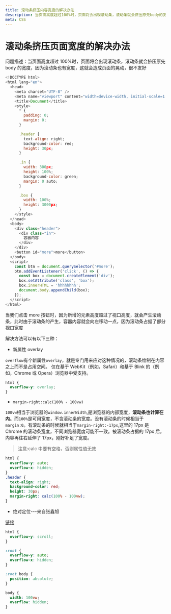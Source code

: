```yaml
---
title: 滚动条挤压内容宽度的解决办法
description: 当页面高度超过100%时，页面将会出现滚动条，滚动条就会挤压原先body的宽度，造成页面晃动，很不友好
meta: CSS
---
```


# 滚动条挤压页面宽度的解决办法

问题描述：当页面高度超过 100%时，页面将会出现滚动条，滚动条就会挤压原先 body 的宽度，因为滚动条也有宽度，这就会造成页面的晃动，很不友好

```js
<!DOCTYPE html>
<html lang="en">
  <head>
    <meta charset="UTF-8" />
    <meta name="viewport" content="width=device-width, initial-scale=1.0" />
    <title>Document</title>
    <style>
      * {
        padding: 0;
        margin: 0;
      }

      .header {
        text-align: right;
        background-color: red;
        height: 30px;
      }

      .in {
        width: 300px;
        height: 100%;
        background-color: green;
        margin: 0 auto;
      }

      .box {
        width: 100%;
        height: 3000px;
      }
    </style>
  </head>
  <body>
    <div class="header">
      <div class="in">
        容器内容
      </div>
    </div>
    <button id="more">more</button>
  </body>
  <script>
    const btn = document.querySelector('#more');
    btn.addEventListener('click', () => {
      const box = document.createElement('div');
      box.setAttribute('class', 'box');
      box.innerHTML = 'hhhhhhhh';
      document.body.appendChild(box);
    });
  </script>
</html>

```

当我们点击 more 按钮时，因为新增的元素高度超过了视口高度，就会产生滚动条，此时由于滚动条的产生，容器内容就会向左移动一点，因为滚动条占据了部分视口宽度

解决方法可以有以下三种：

- 新属性 overlay

`overflow`有个新属性`overlay`，就是专门用来应对这种情况的，滚动条绘制在内容之上而不是占用空间。 仅在基于 WebKit（例如，Safari）和基于 Blink 的（例如，Chrome 或 Opera）浏览器中受支持。

```css
html {
  overflow-y: overlay;
}
```

- `margin-right:calc(100% - 100vw)`

`100vw`相当于浏览器的`window.innerWidth`,是浏览器的内部宽度，**滚动条也计算在内**。而`100%`是可用宽度，不含滚动条的宽度。没有滚动条的时候相当于`margin:0`。有滚动条的时候就相当于`margin-right:-17px`,这里的 17px 是 Chrome 的滚动条宽度，不同浏览器宽度可能不一致。被滚动条占据的 17px 后，内容再往右延伸了 17px，刚好补足了宽度。

> 注意:calc 中要有空格，否则属性值无效

```css
html {
  overflow-y: auto;
  overflow-x: hidden;
}
.header {
  text-align: right;
  background-color: red;
  height: 30px;
  margin-right: calc(100% - 100vw);
}
```

- 绝对定位---来自张鑫旭

[链接](https://www.zhangxinxu.com/wordpress/2015/01/css-page-scrollbar-toggle-center-no-jumping/)

```css
html {
  overflow-y: scroll;
}

:root {
  overflow-y: auto;
  overflow-x: hidden;
}

:root body {
  position: absolute;
}

body {
  width: 100vw;
  overflow: hidden;
}
```
